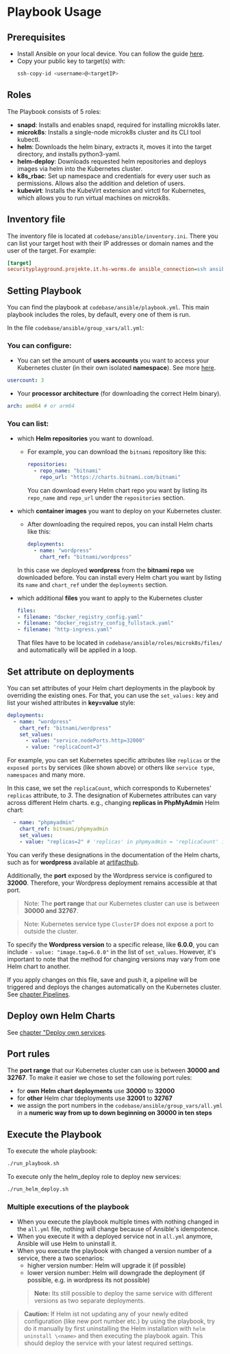 # Playbook Usage

## Prerequisites

- Install Ansible on your local device. You can follow the guide [here](../README.md).
- Copy your public key to target(s) with:
  ```bash 
  ssh-copy-id <username>@<targetIP>
  ```

## Roles

The Playbook consists of 5 roles:
- **snapd**: Installs and enables snapd, required for installing microk8s later.
- **microk8s**: Installs a single-node microk8s cluster and its CLI tool kubectl.
- **helm**: Downloads the helm binary, extracts it, moves it into the target directory, and installs python3-yaml.
- **helm-deploy**: Downloads requested helm repositories and deploys images via helm into the Kubernetes cluster.
- **k8s_rbac**: Set up namespace and credentials for every user such as permissions. Allows also the addition and deletion of users.
- **kubevirt**: Installs the KubeVirt extension and virtctl for Kubernetes, which allows you to run virtual machines on microk8s.

## Inventory file

The inventory file is located at `codebase/ansible/inventory.ini`. There you can list your target host with their IP addresses or domain names and the user of the target.
For example:
```ini
[target]
securityplayground.projekte.it.hs-worms.de ansible_connection=ssh ansible_ssh_user=securityplayground
```

## Setting Playbook

You can find the playbook at `codebase/ansible/playbook.yml`. This main playbook includes the roles, by default, every one of them is run.

In the file `codebase/ansible/group_vars/all.yml`:

### You can configure:
  - You can set the amount of **users accounts** you want to access your Kubernetes cluster (in their own isolated **namespace**). See more [here](./kubernetes-add-users.md).

  ```yaml
  usercount: 3
  ```

  - Your **processor architecture** (for downloading the correct Helm binary).

  ```yaml
  arch: amd64 # or arm64
  ```

### You can list:
  - which **Helm repositories** you want to download.

    - For example, you can download the `bitnami` repository like this:
      ```yaml
      repositories:
        - repo_name: "bitnami"
          repo_url: "https://charts.bitnami.com/bitnami"
      ```
      You can download every Helm chart repo you want by listing its `repo_name` and `repo_url` under the `repositories` section. 

  - which **container images** you want to deploy on your Kubernetes cluster.
    - After downloading the required repos, you can install Helm charts like this:
      ```yaml
      deployments:
        - name: "wordpress"
          chart_ref: "bitnami/wordpress"
      ```
    In this case we deployed **wordpress** from the **bitnami repo** we downloaded before. You can install every Helm chart you want by listing its `name` and `chart_ref` under the `deployments` section.

  - which additional **files** you want to apply to the Kubernetes cluster
    ```yaml
    files:
    - filename: "docker_registry_config.yaml"
    - filename: "docker_registry_config_fullstack.yaml"
    - filename: "http-ingress.yaml"
    ```
    That files have to be located in `codebase/ansible/roles/microk8s/files/` and automatically will be applied in a loop.
   

## Set attribute on deployments
You can set attributes of your Helm chart deployments in the playbook by overriding the existing ones.
For that, you can use the `set_values:` key and list your wished attributes in **key=value** style:
```yaml
deployments:
  - name: "wordpress"
    chart_ref: "bitnami/wordpress"
    set_values:
      - value: "service.nodePorts.http=32000"
      - value: "replicaCount=3"
```
For example, you can set Kubernetes specific attributes like `replicas` or the `exposed ports` by services (like shown above) or others like `service type`, `namespaces` and many more.

In this case, we set the `replicaCount`, which corresponds to Kubernetes' `replicas` attribute, to *3*. The designation of Kubernetes attributes can vary across different Helm charts.
e.g., changing **replicas in PhpMyAdmin** Helm chart:
```yaml
  - name: "phpmyadmin"
    chart_ref: bitnami/phpmyadmin
    set_values:
    - value: "replicas=2" # 'replicas' in phpmyadmin = 'replicaCount' in wordpress
```

You can verify these designations in the documentation of the Helm charts, such as for **wordpress** available at [artifacthub](https://artifacthub.io/packages/helm/bitnami/wordpress).

Additionally, the **port** exposed by the Wordpress service is configured to **32000**. Therefore, your Wordpress deployment remains accessible at that port.

> Note: The **port range** that our Kubernetes cluster can use is between **30000 and 32767**.

> Note: Kubernetes service type `ClusterIP` does not expose a port to outside the cluster.

To specify the **Wordpress version** to a specific release, like **6.0.0**, you can include `- value: "image.tag=6.0.0"` in the list of `set_values`. However, it's important to note that the method for changing versions may vary from one Helm chart to another.

If you apply changes on this file, save and push it, a pipeline will be triggered and deploys the changes automatically on the Kubernetes cluster. See [chapter Pipelines](./pipelines.md).

## Deploy own Helm Charts

See [chapter "Deploy own services](./deploy-own-services.md).

## Port rules

The **port range** that our Kubernetes cluster can use is between **30000 and 32767**.
To make it easier we chose to set the following port rules:
- for **own Helm chart deployments** use **30000** to **32000**
- for **other** Helm char tdeployments use **32001** to **32767**
- we assign the port numbers in the `codebase/ansible/group_vars/all.yml` in a **numeric way from up to down beginning on 30000 in ten steps**


## Execute the Playbook

To execute the whole playbook:

```bash
./run_playbook.sh
```

To execute only the helm_deploy role to deploy new services:

```bash
./run_helm_deploy.sh
```

### Multiple executions of the playbook

- When you execute the playbook multiple times with nothing changed in the `all.yml` file, nothing will change because of Ansible's idempotence.
- When you execute it with a deployed service not in `all.yml` anymore, Ansible will use Helm to uninstall it.
- When you execute the playbook with changed a version number of a service, there a two scenarios:
  - higher version number: Helm will upgrade it (if possible)
  - lower version number: Helm will downgrade the deployment (if possible, e.g. in wordpress its not possible)
  > **Note:** Its still possible to deploy the same service with different versions as two separate deployments.

> **Caution:** If Helm ist not updating any of your newly edited configuration (like new port number etc.) by using the playbook, try do it manually by first uninstalling the Helm installation with `helm uninstall \<name>` and then executing the playbook again. This should deploy the service with your latest required settings.